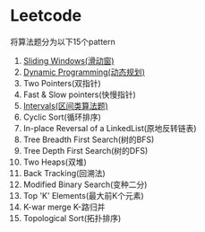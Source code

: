 # Leetcode
将算法题分为以下15个pattern

1. [Sliding Windows(滑动窗)](SlidingWindows)
2. [Dynamic Programming(动态规划)](DynamicProgramming)
3. Two Pointers(双指针)
4. Fast & Slow pointers(快慢指针)
5. [Intervals(区间类算法题)](Intervals)
6. Cyclic Sort(循环排序)
7. In-place Reversal of a LinkedList(原地反转链表)
8. Tree Breadth First Search(树的BFS)
9. Tree Depth First Search(树的DFS)
10. Two Heaps(双堆)
11. Back Tracking(回溯法)
12. Modified Binary Search(变种二分)
13. Top 'K' Elements(最大前K个元素)
14. K-war merge K-路归并
15. Topological Sort(拓扑排序)